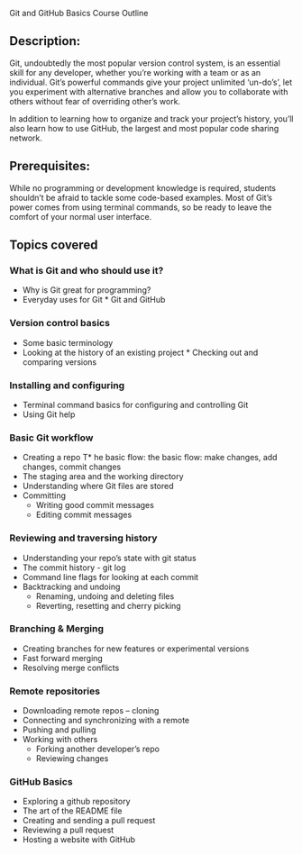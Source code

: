 Git and GitHub Basics Course Outline

## Description:
Git, undoubtedly the most popular version control system, is an essential skill for any developer, whether you’re working with a team or as an individual. Git’s powerful commands give your project unlimited ‘un-do’s’, let you experiment with alternative branches and allow you to collaborate with others without fear of overriding other’s work.

In addition to learning how to organize and track your project’s history, you’ll also learn how to use GitHub, the largest and most popular code sharing network.

## Prerequisites:
While no programming or development knowledge is required, students shouldn’t be afraid to tackle some code-based examples. Most of Git’s power comes from using terminal commands, so be ready to leave the comfort of your normal user interface.

## Topics covered

### What is Git and who should use it? 
* Why is Git great for programming?
* Everyday uses for Git * Git and GitHub
### Version control basics
* Some basic terminology
* Looking at the history of an existing project * Checking out and comparing versions
### Installing and configuring
* Terminal command basics for configuring and controlling Git 
* Using Git help

### Basic Git workflow
* Creating a repo
T* he basic flow: the basic flow: make changes, add changes, commit changes
* The staging area and the working directory
* Understanding where Git files are stored 
* Committing
  * Writing good commit messages 
  * Editing commit messages

### Reviewing and traversing history 
* Understanding your repo’s state with git status 
* The commit history - git log
* Command line flags for looking at each commit 
* Backtracking and undoing
  * Renaming, undoing and deleting files 
  * Reverting, resetting and cherry picking

### Branching & Merging
* Creating branches for new features or
experimental versions
* Fast forward merging 
* Resolving merge conflicts 

### Remote repositories
* Downloading remote repos – cloning 
* Connecting and synchronizing with a remote 
* Pushing and pulling
* Working with others
  * Forking another developer’s repo 
  * Reviewing changes

### GitHub Basics
* Exploring a github repository
* The art of the README file 
* Creating and sending a pull request 
* Reviewing a pull request
* Hosting a website with GitHub